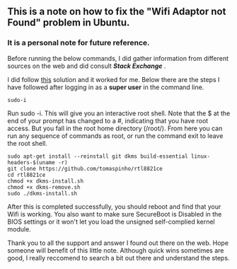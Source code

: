 ##  This is a note on how to fix the "Wifi Adaptor not Found" problem in Ubuntu. 
### It is a personal note for future reference.

Before running the below commands, I did gather information from different sources on the web and did consult ***Stack Exchange*** .

I did follow <a href="https://askubuntu.com/questions/990378/wi-fi-not-working-on-lenovo-thinkpad-e570-realtek-rtl8821ce" target="_blank">this</a> solution and it worked for me. 
Below there are the steps I have followed after logging in as a **super user** in the command line.

```
sudo-i
```

Run sudo -i. This will give you an interactive root shell. Note that the $ at the end of your prompt has changed to a #, indicating that you have root access. But you fall in the root home directory (/root/). From here you can run any sequence of commands as root, or run the command exit to leave the root shell.
 
```
sudo apt-get install --reinstall git dkms build-essential linux-headers-$(uname -r) 
git clone https://github.com/tomaspinho/rtl8821ce 
cd rtl8821ce 
chmod +x dkms-install.sh 
chmod +x dkms-remove.sh 
sudo ./dkms-install.sh
```

After this is completed successfully, you should reboot and find that your Wifi is working.
You also want to make sure SecureBoot is Disabled in the BIOS settings or it won't let you load the unsigned self-complied kernel module.

Thank you to all the support and answer I found out there on the web. Hope someone will benefit of this little note. 
Although quick wins sometimes are good, I really reccomend to search a bit out there and understand the steps.
